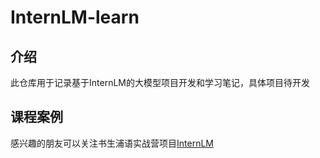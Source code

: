# InternLM-learn
## 介绍
此仓库用于记录基于InternLM的大模型项目开发和学习笔记，具体项目待开发

## 课程案例
感兴趣的朋友可以关注书生浦语实战营项目[InternLM](https://github.com/InternLM/Tutorial)
